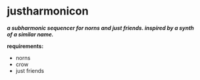 # justharmonicon

***a subharmonic sequencer for norns and just friends. inspired by a synth of a similar name.***

**requirements:**

* norns
* crow
* just friends
